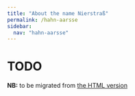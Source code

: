 ```yaml
---
title: "About the name Nierstraß"
permalink: /hahn-aarsse
sidebar:
  nav: "hahn-aarsse"
---
```


# TODO

**NB:** to be migrated from [the HTML version](https://www.nierstrasz.org/HahnAarsse/index.html)

